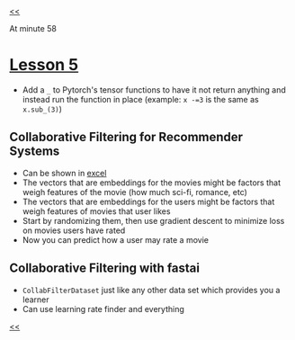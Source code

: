 [<<](/README.md)

At minute 58

# [Lesson 5](https://youtu.be/J99NV9Cr75I)

- Add a `_` to Pytorch's tensor functions to have it not return anything and instead run the function in place (example: `x -=3` is the same as `x.sub_(3)`)

## Collaborative Filtering for Recommender Systems
- Can be shown in [excel](https://github.com/fastai/fastai/blob/master/courses/dl1/excel/collab_filter.xlsx)
- The vectors that are embeddings for the movies might be factors that weigh features of the movie (how much sci-fi, romance, etc)
- The vectors that are embeddings for the users might be factors that weigh features of movies that user likes
- Start by randomizing them, then use gradient descent to minimize loss on movies users have rated
- Now you can predict how a user may rate a movie

## Collaborative Filtering with fastai
- `CollabFilterDataset` just like any other data set which provides you a learner
- Can use learning rate finder and everything


[<<](/README.md)
